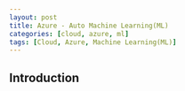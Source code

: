 ```yaml
---
layout: post
title: Azure - Auto Machine Learning(ML)
categories: [cloud, azure, ml]
tags: [Cloud, Azure, Machine Learning(ML)]
---
```


## Introduction
